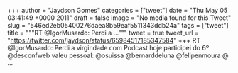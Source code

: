 
+++
author = "Jaydson Gomes"
categories = ["tweet"]
date = "Thu May 05 03:41:49 +0000 2011"
draft = false
image = "No media found for this Tweet"
slug = "546ed2eb05400276daea8b59eaf5511343ddb24a"
tags = ["tweet"]
title = """RT @IgorMusardo: Perdi a ..."""
tweet = true
tweet_url = "https://twitter.com/jaydson/status/65984517185347584"
+++
RT @IgorMusardo: Perdi a virgindade com Podcast hoje participei do 6º @desconfweb valeu pessoal: @osuissa @bernarddeluna @felipenmoura @ ...

